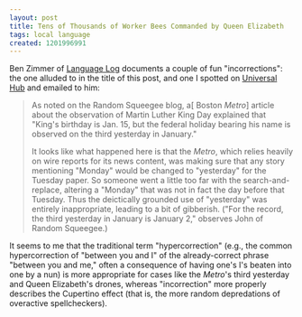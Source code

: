 ```yaml
---
layout: post
title: Tens of Thousands of Worker Bees Commanded by Queen Elizabeth
tags: local language
created: 1201996991
---
```

Ben Zimmer of [Language Log](http://itre.cis.upenn.edu/~myl/languagelog/archives/005361.html) documents a couple of fun "incorrections":  the one alluded to in the title of this post, and one I spotted on [Universal Hub](http://www.universalhub.com/node/12588) and emailed to him:

>  As noted on the Random Squeegee blog, a[ Boston *Metro*] article about the observation of Martin Luther King Day explained that "King's birthday is Jan. 15, but the federal holiday bearing his name is observed on the third yesterday in January."<!--break-->
>
> It looks like what happened here is that the *Metro*, which relies heavily on wire reports for its news content, was making sure that any story mentioning "Monday" would be changed to "yesterday" for the Tuesday paper. So someone went a little too far with the search-and-replace, altering a "Monday" that was not in fact the day before that Tuesday. Thus the deictically grounded use of "yesterday" was entirely inappropriate, leading to a bit of gibberish. ("For the record, the third yesterday in January is January 2," observes John of Random Squeegee.)

It seems to me that the traditional term "hypercorrection" (e.g., the common hypercorrection of "between you and I" of the already-correct phrase "between you and me," often a consequence of having one's I's beaten into one by a nun) is more appropriate for cases like the *Metro*'s third yesterday and Queen Elizabeth's drones, whereas "incorrection" more properly describes the Cupertino effect (that is, the more random depredations of overactive spellcheckers).
